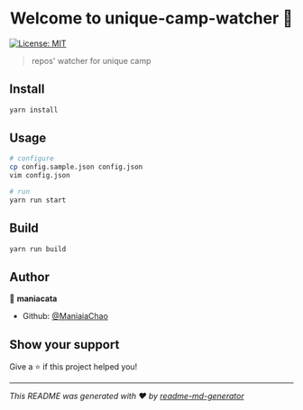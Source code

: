 <h1 align="center">Welcome to unique-camp-watcher 👋</h1>
<p>
  <a href="#" target="_blank">
    <img alt="License: MIT" src="https://img.shields.io/badge/License-MIT-yellow.svg" />
  </a>
</p>

> repos' watcher for unique camp

## Install

```sh
yarn install
```

## Usage

```sh
# configure
cp config.sample.json config.json
vim config.json

# run
yarn run start
```

## Build

```sh
yarn run build
```

## Author

👤 **maniacata**

* Github: [@ManiaiaChao](https://github.com/ManiaiaChao)

## Show your support

Give a ⭐️ if this project helped you!

***
_This README was generated with ❤️ by [readme-md-generator](https://github.com/kefranabg/readme-md-generator)_
